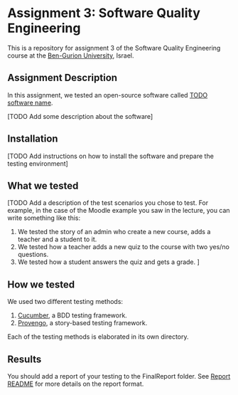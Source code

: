 # Assignment 3: Software Quality Engineering
This is a repository for assignment 3 of the Software Quality Engineering course at the [Ben-Gurion University](https://in.bgu.ac.il/), Israel.

## Assignment Description
In this assignment, we tested an open-source software called [TODO software name](https://address-of-the-project.com).

[TODO Add some description about the software]

## Installation
[TODO Add instructions on how to install the software and prepare the testing environment]

## What we tested
[TODO Add a description of the test scenarios you chose to test.
For example, in the case of the Moodle example you saw in the lecture, you can write something like this:
1. We tested the story of an admin who create a new course, adds a teacher and a student to it.
2. We tested how a teacher adds a new quiz to the course with two yes/no questions.
2. We tested how a student answers the quiz and gets a grade.
]

## How we tested
We used two different testing methods:
1. [Cucumber](https://cucumber.io/), a BDD testing framework.
2. [Provengo](https://provengo.tech/), a story-based testing framework.

Each of the testing methods is elaborated in its own directory. 

## Results
You should add a report of your testing to the FinalReport folder. See [Report README](Report/README.md) for more details on the report format.  